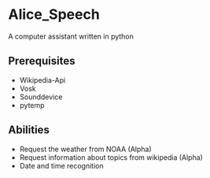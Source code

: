 # Alice_Speech
A computer assistant written in python

## Prerequisites
  * Wikipedia-Api
  * Vosk
  * Sounddevice
  * pytemp
## Abilities
  * Request the weather from NOAA (Alpha)
  * Request information about topics from wikipedia (Alpha)
  * Date and time recognition
